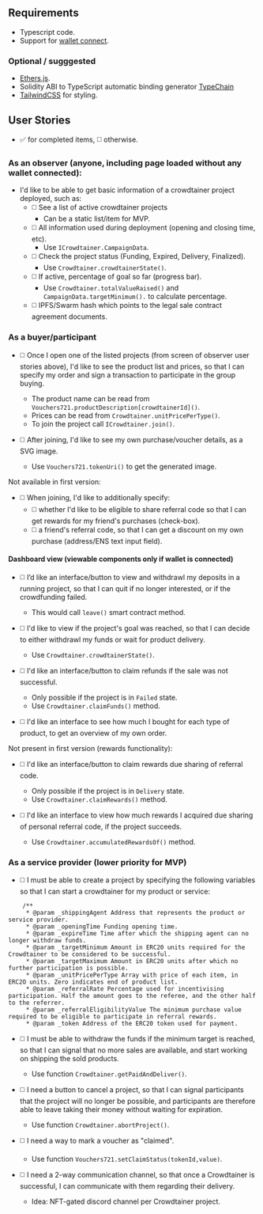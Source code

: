 
## Requirements

- Typescript code.
- Support for [wallet connect](https://docs.walletconnect.com/quick-start/dapps/react-native).

### Optional / sugggested
- [Ethers.js](https://ethers.org).
- Solidity ABI to TypeScript automatic binding generator [TypeChain](https://github.com/dethcrypto/TypeChain)
- [TailwindCSS](https://tailwindcss.com) for styling.

## User Stories

- ✅ for completed items, ◻️ otherwise.

### As an observer (anyone, including page loaded without any wallet connected):

- I'd like to be able to get basic information of a crowdtainer project deployed, such as:
    - ◻️ See a list of active crowdtainer projects
        - Can be a static list/item for MVP.
    - ◻️ All information used during deployment (opening and closing time, etc).
        - Use `ICrowdtainer.CampaignData`.
    - ◻️ Check the project status (Funding, Expired, Delivery, Finalized).
        - Use `Crowdtainer.crowdtainerState()`.
    - ◻️ If active, percentage of goal so far (progress bar).
        - Use `Crowdtainer.totalValueRaised()` and `CampaignData.targetMinimum().` to calculate percentage.
    - ◻️ IPFS/Swarm hash which points to the legal sale contract agreement documents.

### As a buyer/participant

- ◻️ Once I open one of the listed projects (from screen of observer user stories above), I'd like to see the product list and prices, so that I can specify my order and sign a transaction to participate in the group buying.
    - The product name can be read from `Vouchers721.productDescription[crowdtainerId]()`.
    - Prices can be read from `Crowdtainer.unitPricePerType()`.
    - To join the project call `ICrowdtainer.join()`.

- ◻️ After joining, I'd like to see my own purchase/voucher details, as a SVG image.
    - Use `Vouchers721.tokenUri()` to get the generated image.

Not available in first version:

- ◻️ When joining, I'd like to additionally specify:
    - ◻️ whether I'd like to be eligible to share referral code so that I can get rewards for my friend's purchases (check-box).
    - ◻️ a friend's referral code, so that I can get a discount on my own purchase (address/ENS text input field).
#### Dashboard view (viewable components only if wallet is connected)

- ◻️ I’d like an interface/button to view and withdrawl my deposits in a running project, so that I can quit if no longer interested, or if the crowdfunding failed.
    - This would call `leave()` smart contract method.

- ◻️ I'd like to view if the project's goal was reached, so that I can decide to either withdrawl my funds or wait for product delivery.
    - Use `Crowdtainer.crowdtainerState()`.

- ◻️ I'd like an interface/button to claim refunds if the sale was not successful.
    - Only possible if the project is in `Failed` state.
    - Use `Crowdtainer.claimFunds()` method.

- ◻️ I'd like an interface to see how much I bought for each type of product, to get an overview of my own order.

Not present in first version (rewards functionality):

- ◻️ I'd like an interface/button to claim rewards due sharing of referral code.
    - Only possible if the project is in `Delivery` state.
    - Use `Crowdtainer.claimRewards()` method.

- ◻️ I'd like an interface to view how much rewards I acquired due sharing of personal referral code, if the project succeeds.
    - Use `Crowdtainer.accumulatedRewardsOf()` method.
### As a service provider (lower priority for MVP)

- ◻️ I must be able to create a project by specifying the following variables so that I can start a crowdtainer for my product or service:

```
    /**
     * @param _shippingAgent Address that represents the product or service provider.
     * @param _openingTime Funding opening time.
     * @param _expireTime Time after which the shipping agent can no longer withdraw funds.
     * @param _targetMinimum Amount in ERC20 units required for the Crowdtainer to be considered to be successful.
     * @param _targetMaximum Amount in ERC20 units after which no further participation is possible.
     * @param _unitPricePerType Array with price of each item, in ERC2O units. Zero indicates end of product list.
     * @param _referralRate Percentage used for incentivising participation. Half the amount goes to the referee, and the other half to the referrer.
     * @param _referralEligibilityValue The minimum purchase value required to be eligible to participate in referral rewards.
     * @param _token Address of the ERC20 token used for payment.
```

- ◻️ I must be able to withdraw the funds if the minimum target is reached, so that I can signal that no more sales are available, and start working on shipping the sold products.
    - Use function `Crowdtainer.getPaidAndDeliver()`.

- ◻️ I need a button to cancel a project, so that I can signal participants that the project will no longer be possible, and participants are therefore able to leave taking their money without waiting for expiration.
    - Use function `Crowdtainer.abortProject()`.

- ◻️ I need a way to mark a voucher as "claimed".
    - Use function `Vouchers721.setClaimStatus(tokenId,value)`.

- ◻️ I need a 2-way communication channel, so that once a Crowdtainer is successful, I can communicate with them regarding their delivery.
    - Idea: NFT-gated discord channel per Crowdtainer project.
